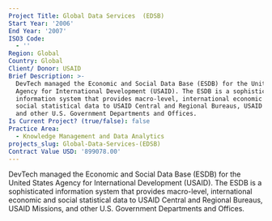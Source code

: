 ```yaml
---
Project Title: Global Data Services  (EDSB)
Start Year: '2006'
End Year: '2007'
ISO3 Code:
  - ''
Region: Global
Country: Global
Client/ Donor: USAID
Brief Description: >-
  DevTech managed the Economic and Social Data Base (ESDB) for the United States
  Agency for International Development (USAID). The ESDB is a sophisticated
  information system that provides macro-level, international economic and
  social statistical data to USAID Central and Regional Bureaus, USAID Missions,
  and other U.S. Government Departments and Offices.
Is Current Project? (true/false): false
Practice Area:
  - Knowledge Management and Data Analytics
projects_slug: Global-Data-Services-(EDSB)
Contract Value USD: '899078.00'
---
```

DevTech managed the Economic and Social Data Base (ESDB) for the United States Agency for International Development (USAID). The ESDB is a sophisticated information system that provides macro-level, international economic and social statistical data to USAID Central and Regional Bureaus, USAID Missions, and other U.S. Government Departments and Offices.